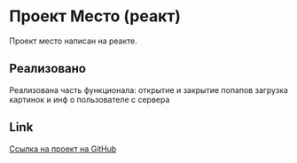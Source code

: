 # Проект Место (реакт)

Проект место написан на реакте.

## Реализовано

Реализована часть функционала:
открытие и закрытие попапов
загрузка картинок и инф о пользователе с сервера

## Link
[Ссылка на проект на GitHub]( https://alla-katkova.github.io/mesto-react/)

